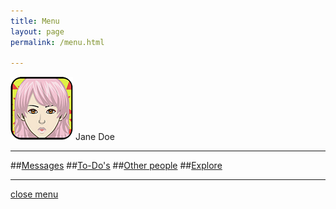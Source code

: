 ```yaml
---
title: Menu
layout: page
permalink: /menu.html

---
```

[![Menulogo](https://raw.githubusercontent.com/Stuartbriner/portland/gh-pages/images/avatar.png)](me.html) Jane Doe
*** 
##[Messages](messages.html)
##[To-Do's](post_photo.html)
##[Other people](others.html)
##[Explore](post_library.html)


***

[close menu](G1_A1_pathway2.html)


